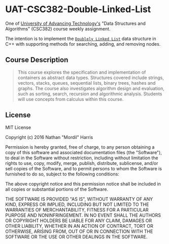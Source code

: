 # UAT-CSC382-Double-Linked-List

One of [University of Advancing Technology's](http://www.uat.edu/) "Data Structures and Algorithms" (CSC382) course weekly assignment.

The intention is to implement the [`Doublely Linked List`](https://en.wikipedia.org/wiki/Doubly_linked_list) data structure in C++ with supporting methods for searching, adding, and removing nodes.

## Course Description

> This course explores the specification and implementation of containers as abstract data types. Structures covered include strings, vectors, stacks, queues, sequential lists, binary trees, hashes and graphs. The course also investigates algorithm design and evaluation, such as sorting, search, recursion and algorithmic analysis. Students will use concepts from calculus within this course.

## License
MIT License

Copyright (c) 2016 Nathan "Mordil" Harris

Permission is hereby granted, free of charge, to any person obtaining a copy
of this software and associated documentation files (the "Software"), to deal
in the Software without restriction, including without limitation the rights
to use, copy, modify, merge, publish, distribute, sublicense, and/or sell
copies of the Software, and to permit persons to whom the Software is
furnished to do so, subject to the following conditions:

The above copyright notice and this permission notice shall be included in all
copies or substantial portions of the Software.

THE SOFTWARE IS PROVIDED "AS IS", WITHOUT WARRANTY OF ANY KIND, EXPRESS OR
IMPLIED, INCLUDING BUT NOT LIMITED TO THE WARRANTIES OF MERCHANTABILITY,
FITNESS FOR A PARTICULAR PURPOSE AND NONINFRINGEMENT. IN NO EVENT SHALL THE
AUTHORS OR COPYRIGHT HOLDERS BE LIABLE FOR ANY CLAIM, DAMAGES OR OTHER
LIABILITY, WHETHER IN AN ACTION OF CONTRACT, TORT OR OTHERWISE, ARISING FROM,
OUT OF OR IN CONNECTION WITH THE SOFTWARE OR THE USE OR OTHER DEALINGS IN THE
SOFTWARE.
